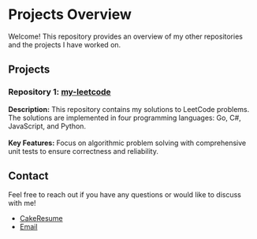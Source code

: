 # Projects Overview

Welcome! This repository provides an overview of my other repositories and the projects I have worked on.

## Projects

### Repository 1: [my-leetcode](https://github.com/Klay24-Huang/my-leetcode)
**Description:** This repository contains my solutions to LeetCode problems. The solutions are implemented in four programming languages: Go, C#, JavaScript, and Python.<br><br>
**Key Features:** Focus on algorithmic problem solving with comprehensive unit tests to ensure correctness and reliability.

## Contact

Feel free to reach out if you have any questions or would like to discuss with me!

- [CakeResume](https://www.cakeresume.com/bnbexpede13)
- [Email](wkus963@gmail.com)
